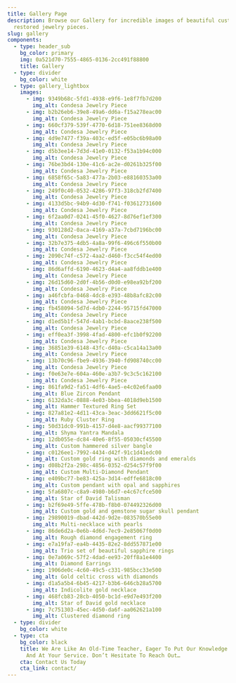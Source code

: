 ```yaml
---
title: Gallery Page
description: Browse our Gallery for incredible images of beautiful custom and
  restored jewelry pieces.
slug: gallery
components:
  - type: header_sub
    bg_color: primary
    img: 0a521d70-7555-4865-0136-2cc491f88800
    title: Gallery
  - type: divider
    bg_color: white
  - type: gallery_lightbox
    images:
      - img: 9349b68c-5fd1-4938-e9f6-1e8f7fb7d200
        img_alt: Condesa Jewelry Piece
      - img: b2b26eb6-39e8-49a6-dd6a-f15a278eac00
        img_alt: Condesa Jewelry Piece
      - img: 660cf379-539f-4770-6d18-751ee8368d00
        img_alt: Condesa Jewelry Piece
      - img: 4d9e7477-f39a-403c-ed5f-e05bc6b98a00
        img_alt: Condesa Jewelry Piece
      - img: d5b3ee14-7d3d-41e0-0132-f53a1b94c000
        img_alt: Condesa Jewelry Piece
      - img: 76be3bd4-130e-41c6-ac2e-d0261b325f00
        img_alt: Condesa Jewelry Piece
      - img: 6858f65c-5a83-477a-2b03-e88160353a00
        img_alt: Condesa Jewelry Piece
      - img: 249f0c40-0532-4286-97f3-318cb2fd7400
        img_alt: Condesa Jewelry Piece
      - img: 4133d5bc-94b9-4d30-f741-f03612731600
        img_alt: Condesa Jewelry Piece
      - img: 6f2aa0d7-0241-45f0-4627-8d76ef1ef300
        img_alt: Condesa Jewelry Piece
      - img: 930128d2-0aca-4169-a37a-7cbd7196bc00
        img_alt: Condesa Jewelry Piece
      - img: 32b7e375-4db5-4a8a-99f6-496c6f550b00
        img_alt: Condesa Jewelry Piece
      - img: 2090c74f-c572-4aa2-d460-f3cc54f4ed00
        img_alt: Condesa Jewelry Piece
      - img: 86d6affd-6190-4623-d4a4-aa8fddb1e400
        img_alt: Condesa Jewelry Piece
      - img: 26d15d60-2d0f-4b56-d0d0-e98ea92bf200
        img_alt: Condesa Jewelry Piece
      - img: a46fcbfa-0468-4dc8-e393-48b8afc82c00
        img_alt: Condesa Jewelry Piece
      - img: fb458094-5d7d-4db0-2244-95715fd47000
        img_alt: Condesa Jewelry Piece
      - img: d1ed5b1f-547d-4ab1-bcbd-8aace238f500
        img_alt: Condesa Jewelry Piece
      - img: eff0ea3f-3998-4fad-4800-efc1b0f92200
        img_alt: Condesa Jewelry Piece
      - img: 36851e39-6148-43fc-d40a-c5ca14a13a00
        img_alt: Condesa Jewelry Piece
      - img: 13b70c96-fbe9-4936-3940-fd908740cc00
        img_alt: Condesa Jewelry Piece
      - img: f0e63e7e-604a-460e-a3b7-9c3c5c162100
        img_alt: Condesa Jewelry Piece
      - img: 861fa9d2-fa51-4df6-4ae5-e4c02e6faa00
        img_alt: Blue Zircon Pendant
      - img: 6132da3c-0888-4e03-bbea-4018d9eb1500
        img_alt: Hammer Textured Ring Set
      - img: 827a81e2-4d11-43ca-3eac-3dd6621f5c00
        img_alt: Ruby Cluster Ring
      - img: 50d31dc0-991b-4157-d4e8-aacf99377100
        img_alt: Shyma Yantra Mandala
      - img: 12db055e-dc84-40e6-8f55-05030cf45500
        img_alt: Custom hammered silver bangle
      - img: c0126ee1-7992-4434-d42f-91c1d41edc00
        img_alt: Custom gold ring with diamonds and emeralds
      - img: d08b2f2a-298c-4856-0352-d254c57f9f00
        img_alt: Custom Multi-Diamond Pendant
      - img: e409bc77-be83-425a-3d14-edffe6818c00
        img_alt: Custom pendant with opal and sapphires
      - img: 5fa6807c-c8a9-4980-b6d7-e4c67cfce500
        img_alt: Star of David Talisman
      - img: b2f69e49-5ffe-478b-f8b0-074492326d00
        img_alt: Custom gold and gemstone sugar skull pendant
      - img: 29890019-dbad-442d-9d2e-083570b55e00
        img_alt: Multi-necklace with pearls
      - img: 86de6d2a-0e6b-4d6d-7ec9-2e85067f0d00
        img_alt: Rough diamond engagement ring
      - img: e7a19fa7-ea4b-4435-82e2-8dd557871e00
        img_alt: Trio set of beautiful sapphire rings
      - img: 0e7a069c-57f2-4dad-ee93-20ff8a1e4400
        img_alt: Diamond Earrings
      - img: 1906de0c-4c60-49c5-c331-985bcc33e500
        img_alt: Gold celtic cross with diamonds
      - img: d1a5a5b4-6b45-4217-b3b6-646cb28a5700
        img_alt: Indicolite gold necklace
      - img: 468fcb83-28cb-4050-bc1d-e9d7e493f200
        img_alt: Star of David gold necklace
      - img: 7c751303-45ec-4d50-da6f-aa062621a100
        img_alt: Clustered diamond ring
  - type: divider
    bg_color: white
  - type: cta
    bg_color: black
    title: We Are Like An Old-Time Teacher, Eager To Put Our Knowledge To The Test
      And At Your Service. Don’t Hesitate To Reach Out…
    cta: Contact Us Today
    cta_link: contact/
---
```

